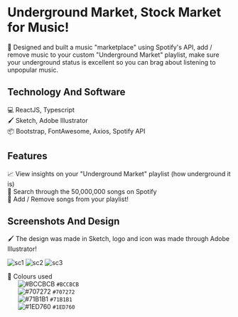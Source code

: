 # Underground Market, Stock Market for Music!
🚀 Designed and built a music "marketplace" using Spotify's API, add / remove music to your custom "Underground Market" playlist, make sure your underground status is excellent so you can brag about listening to unpopular music. 

## Technology And Software
💻 ReactJS, Typescript <br/>
🖌 Sketch, Adobe Illustrator <br />
📦 Bootstrap, FontAwesome, Axios, Spotify API

## Features
📈 View insights on your "Underground Market" playlist (how underground it is) <br />
🔎 Search through the 50,000,000 songs on Spotify <br />
🎵 Add / Remove songs from your playlist! <br />

## Screenshots And Design
🖌 The design was made in Sketch, logo and icon was made through Adobe Illustrator!<br />

![sc1](https://i.imgur.com/8yxOloQ.png)
![sc2](https://i.imgur.com/uY0RZnb.png)
![sc3](https://i.imgur.com/G8A27L2.png)

🎨 Colours used <br />
&nbsp;&nbsp;&nbsp;&nbsp;&nbsp; ![#BCCBCB](https://via.placeholder.com/15/BCCBCB/000000?text=+) `#BCCBCB` <br />
&nbsp;&nbsp;&nbsp;&nbsp;&nbsp; ![#707272](https://via.placeholder.com/15/707272/000000?text=+) `#707272` <br />
&nbsp;&nbsp;&nbsp;&nbsp;&nbsp; ![#71B1B1](https://via.placeholder.com/15/71B1B1/000000?text=+) `#71B1B1` <br />
&nbsp;&nbsp;&nbsp;&nbsp;&nbsp; ![#1ED760](https://via.placeholder.com/15/1ED760/000000?text=+) `#1ED760` <br />



